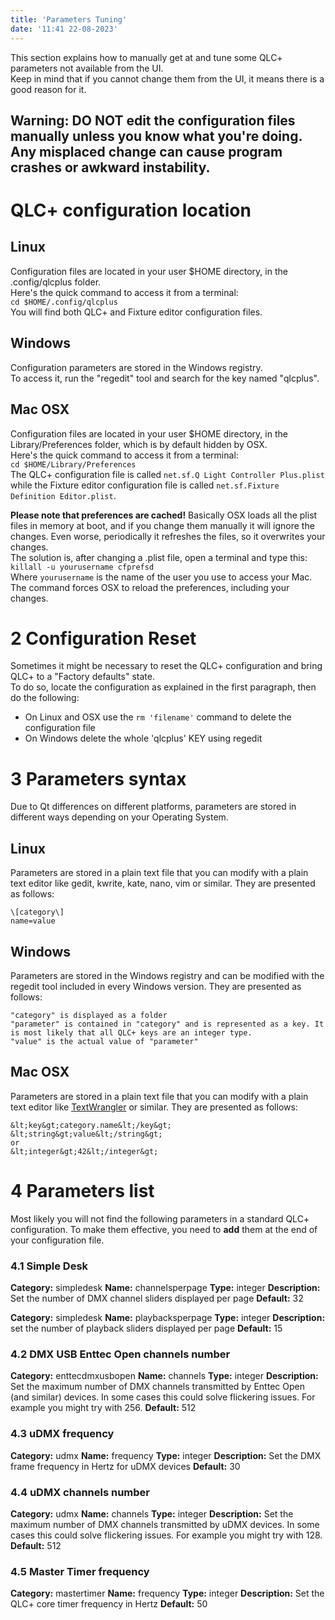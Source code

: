 ```yaml
---
title: 'Parameters Tuning'
date: '11:41 22-08-2023'
---
```


This section explains how to manually get at and tune some QLC+ parameters not available from the UI.  
Keep in mind that if you cannot change them from the UI, it means there is a good reason for it.

Warning: DO NOT edit the configuration files manually unless you know what you're doing. Any misplaced change can cause program crashes or awkward instability.
---------------------------------------------------------------------------------------------------------------------------------------------------------------

QLC+ configuration location
=============================

Linux
-----

Configuration files are located in your user $HOME directory, in the .config/qlcplus folder.  
Here's the quick command to access it from a terminal:  
`cd $HOME/.config/qlcplus`  
You will find both QLC+ and Fixture editor configuration files.

Windows
-------

Configuration parameters are stored in the Windows registry.  
To access it, run the "regedit" tool and search for the key named "qlcplus".  

Mac OSX
-------

Configuration files are located in your user $HOME directory, in the Library/Preferences folder, which is by default hidden by OSX.  
Here's the quick command to access it from a terminal:  
`cd $HOME/Library/Preferences`  
The QLC+ configuration file is called `net.sf.Q Light Controller Plus.plist` while the Fixture editor configuration file is called `net.sf.Fixture Definition Editor.plist`.  
  
**Please note that preferences are cached!** Basically OSX loads all the plist files in memory at boot, and if you change them manually it will ignore the changes. Even worse, periodically it refreshes the files, so it overwrites your changes.  
The solution is, after changing a .plist file, open a terminal and type this:  
`killall -u yourusername cfprefsd`  
Where `yourusername` is the name of the user you use to access your Mac. The command forces OSX to reload the preferences, including your changes.

2 Configuration Reset
=====================

Sometimes it might be necessary to reset the QLC+ configuration and bring QLC+ to a "Factory defaults" state.  
To do so, locate the configuration as explained in the first paragraph, then do the following:

* On Linux and OSX use the `rm 'filename'` command to delete the configuration file
* On Windows delete the whole 'qlcplus' KEY using regedit

3 Parameters syntax
===================

Due to Qt differences on different platforms, parameters are stored in different ways depending on your Operating System.

Linux
-----

Parameters are stored in a plain text file that you can modify with a plain text editor like gedit, kwrite, kate, nano, vim or similar. They are presented as follows:

    \[category\]
    name=value

Windows
-------

Parameters are stored in the Windows registry and can be modified with the regedit tool included in every Windows version. They are presented as follows:

    "category" is displayed as a folder
    "parameter" is contained in "category" and is represented as a key. It is most likely that all QLC+ keys are an integer type.
    "value" is the actual value of "parameter"

Mac OSX
-------

Parameters are stored in a plain text file that you can modify with a plain text editor like [TextWrangler](https://www.barebones.com/products/textwrangler/) or similar. They are presented as follows:

    &lt;key&gt;category.name&lt;/key&gt;
    &lt;string&gt;value&lt;/string&gt;
    or
    &lt;integer&gt;42&lt;/integer&gt;

4 Parameters list
=================

Most likely you will not find the following parameters in a standard QLC+ configuration. To make them effective, you need to **add** them at the end of your configuration file.

### 4.1 Simple Desk

**Category:** simpledesk
**Name:** channelsperpage
**Type:** integer
**Description:** Set the number of DMX channel sliders displayed per page
**Default:** 32

**Category:** simpledesk
**Name:** playbacksperpage
**Type:** integer
**Description:** set the number of playback sliders displayed per page
**Default:** 15

### 4.2 DMX USB Enttec Open channels number

**Category:** enttecdmxusbopen
**Name:** channels
**Type:** integer
**Description:** Set the maximum number of DMX channels transmitted by Enttec Open (and similar) devices.
In some cases this could solve flickering issues. For example you might try with 256.
**Default:** 512

### 4.3 uDMX frequency

**Category:** udmx
**Name:** frequency
**Type:** integer
**Description:** Set the DMX frame frequency in Hertz for uDMX devices
**Default:** 30

### 4.4 uDMX channels number

**Category:** udmx
**Name:** channels
**Type:** integer
**Description:** Set the maximum number of DMX channels transmitted by uDMX devices.
In some cases this could solve flickering issues. For example you might try with 128.
**Default:** 512

### 4.5 Master Timer frequency

**Category:** mastertimer
**Name:** frequency
**Type:** integer
**Description:** Set the QLC+ core timer frequency in Hertz
**Default:** 50